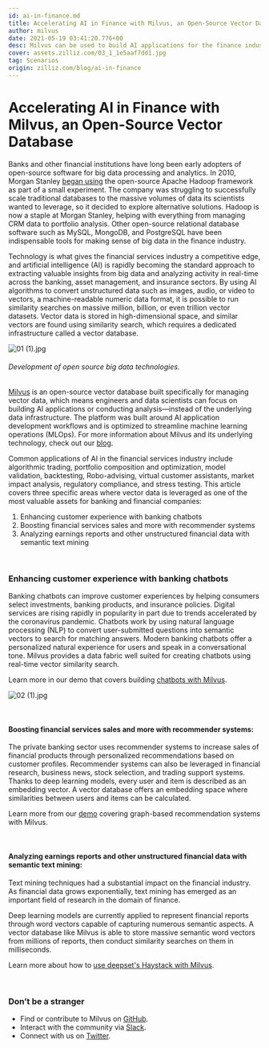 ```yaml
---
id: ai-in-finance.md
title: Accelerating AI in Finance with Milvus, an Open-Source Vector Database
author: milvus
date: 2021-05-19 03:41:20.776+00
desc: Milvus can be used to build AI applications for the finance industry including chatbots, recommender systems, and more.
cover: assets.zilliz.com/03_1_1e5aaf7dd1.jpg
tag: Scenarios
origin: zilliz.com/blog/ai-in-finance
---
```

  
# Accelerating AI in Finance with Milvus, an Open-Source Vector Database
Banks and other financial institutions have long been early adopters of open-source software for big data processing and analytics. In 2010, Morgan Stanley [began using](https://www.forbes.com/sites/tomgroenfeldt/2012/05/30/morgan-stanley-takes-on-big-data-with-hadoop/?sh=19f4f8cd16db) the open-source Apache Hadoop framework as part of a small experiment. The company was struggling to successfully scale traditional databases to the massive volumes of data its scientists wanted to leverage, so it decided to explore alternative solutions. Hadoop is now a staple at Morgan Stanley, helping with everything from managing CRM data to portfolio analysis. Other open-source relational database software such as MySQL, MongoDB, and PostgreSQL have been indispensable tools for making sense of big data in the finance industry.

Technology is what gives the financial services industry a competitive edge, and artificial intelligence (AI) is rapidly becoming the standard approach to extracting valuable insights from big data and analyzing activity in real-time across the banking, asset management, and insurance sectors. By using AI algorithms to convert unstructured data such as images, audio, or video to vectors, a machine-readable numeric data format, it is possible to run similarity searches on massive million, billion, or even trillion vector datasets. Vector data is stored in high-dimensional space, and similar vectors are found using similarity search, which requires a dedicated infrastructure called a vector database.

![01 (1).jpg](https://assets.zilliz.com/01_1_cb99f15886.jpg)
###### *Development of open source big data technologies.*

[Milvus](https://github.com/milvus-io/milvus) is an open-source vector database built specifically for managing vector data, which means engineers and data scientists can focus on building AI applications or conducting analysis—instead of the underlying data infrastructure. The platform was built around AI application development workflows and is optimized to streamline machine learning operations (MLOps). For more information about Milvus and its underlying technology, check out our [blog](https://zilliz.com/blog/Vector-Similarity-Search-Hides-in-Plain-View).

Common applications of AI in the financial services industry include algorithmic trading, portfolio composition and optimization, model validation, backtesting, Robo-advising, virtual customer assistants, market impact analysis, regulatory compliance, and stress testing. This article covers three specific areas where vector data is leveraged as one of the most valuable assets for banking and financial companies:

1. Enhancing customer experience with banking chatbots
2. Boosting financial services sales and more with recommender systems
3. Analyzing earnings reports and other unstructured financial data with semantic text mining

<br/>

### Enhancing customer experience with banking chatbots

Banking chatbots can improve customer experiences by helping consumers select investments, banking products, and insurance policies. Digital services are rising rapidly in popularity in part due to trends accelerated by the coronavirus pandemic. Chatbots work by using natural language processing (NLP) to convert user-submitted questions into semantic vectors to search for matching answers. Modern banking chatbots offer a personalized natural experience for users and speak in a conversational tone. Milvus provides a data fabric well suited for creating chatbots using real-time vector similarity search.

Learn more in our demo that covers building [chatbots with Milvus](https://zilliz.com/blog/building-intelligent-chatbot-with-nlp-and-milvus).

![02 (1).jpg](https://assets.zilliz.com/02_1_8c298c45e5.jpg)

 <br/>

#### Boosting financial services sales and more with recommender systems:

The private banking sector uses recommender systems to increase sales of financial products through personalized recommendations based on customer profiles. Recommender systems can also be leveraged in financial research, business news, stock selection, and trading support systems. Thanks to deep learning models, every user and item is described as an embedding vector. A vector database offers an embedding space where similarities between users and items can be calculated.

Learn more from our [demo](https://zilliz.com/blog/graph-based-recommendation-system-with-milvus) covering graph-based recommendation systems with Milvus.

<br/>

#### Analyzing earnings reports and other unstructured financial data with semantic text mining:

Text mining techniques had a substantial impact on the financial industry. As financial data grows exponentially, text mining has emerged as an important field of research in the domain of finance.

Deep learning models are currently applied to represent financial reports through word vectors capable of capturing numerous semantic aspects. A vector database like Milvus is able to store massive semantic word vectors from millions of reports, then conduct similarity searches on them in milliseconds.

Learn more about how to [use deepset's Haystack with Milvus](https://medium.com/deepset-ai/semantic-search-with-milvus-knowledge-graph-qa-web-crawlers-and-more-837451eae9fa).

<br/>

### Don’t be a stranger

- Find or contribute to Milvus on [GitHub](https://github.com/milvus-io/milvus/).
- Interact with the community via [Slack](https://join.slack.com/t/milvusio/shared_invite/zt-e0u4qu3k-bI2GDNys3ZqX1YCJ9OM~GQ).
- Connect with us on [Twitter](https://twitter.com/milvusio).


  